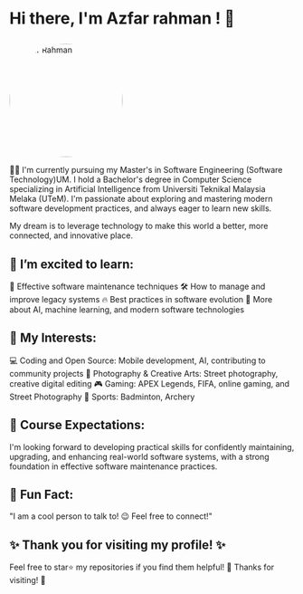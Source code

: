 
# Hi there, I'm Azfar rahman ! 👋<p align="right">
  <img src="https://github.com/user-attachments/assets/c889aea0-12ab-4212-a83b-00c7c6311294" alt="Azfar Rahman" width="200" style="border-radius:50%">
</p>
👨‍💻 I'm currently pursuing my Master's in Software Engineering (Software Technology)UM. I hold a Bachelor's degree in Computer Science specializing in Artificial Intelligence from Universiti Teknikal Malaysia Melaka (UTeM). I'm passionate about exploring and mastering modern software development practices, and always eager to learn new skills.

My dream is to leverage technology to make this world a better, more connected, and innovative place.

## 🌱 I’m excited to learn:

🌟 Effective software maintenance techniques
🛠️ How to manage and improve legacy systems
🔥 Best practices in software evolution
🤖 More about AI, machine learning, and modern software technologies

## 🚀 My Interests:

💻 Coding and Open Source: Mobile development, AI, contributing to community projects
📸 Photography & Creative Arts: Street photography, creative digital editing
🎮 Gaming: APEX Legends, FIFA, online gaming, and Street Photography
🏸 Sports: Badminton, Archery

## 🎯 Course Expectations:

I'm looking forward to developing practical skills for confidently maintaining, upgrading, and enhancing real-world software systems, with a strong foundation in effective software maintenance practices.

## 🧩 Fun Fact:
"I am a cool person to talk to! 😉 Feel free to connect!"


<!-- Later, replace 'your-image.jpg' with your actual image URL/path -->
## ✨ Thank you for visiting my profile! ✨

Feel free to star⭐ my repositories if you find them helpful! 🌟
Thanks for visiting! 🚀
